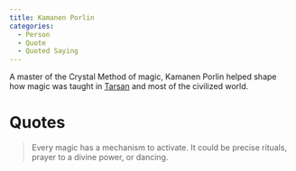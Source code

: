 ```yaml
---
title: Kamanen Porlin
categories:
  - Person
  - Quote
  - Quoted Saying
---
```


A master of the Crystal Method of magic, Kamanen Porlin helped shape how magic was taught in [Tarsan]() and most of the civilized world.

# Quotes

> Every magic has a mechanism to activate. It could be precise rituals, prayer to a divine power, or dancing.

